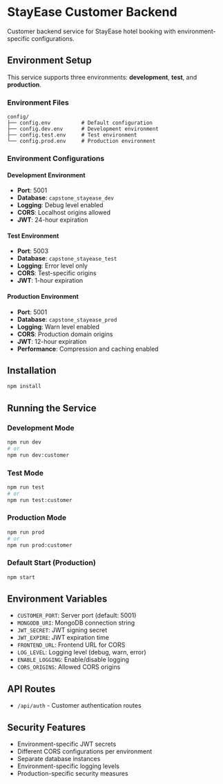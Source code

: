 # StayEase Customer Backend

Customer backend service for StayEase hotel booking with environment-specific configurations.

## Environment Setup

This service supports three environments: **development**, **test**, and **production**.

### Environment Files
```
config/
├── config.env          # Default configuration
├── config.dev.env      # Development environment
├── config.test.env     # Test environment
└── config.prod.env     # Production environment
```

### Environment Configurations

#### Development Environment
- **Port**: 5001
- **Database**: `capstone_stayease_dev`
- **Logging**: Debug level enabled
- **CORS**: Localhost origins allowed
- **JWT**: 24-hour expiration

#### Test Environment
- **Port**: 5003
- **Database**: `capstone_stayease_test`
- **Logging**: Error level only
- **CORS**: Test-specific origins
- **JWT**: 1-hour expiration

#### Production Environment
- **Port**: 5001
- **Database**: `capstone_stayease_prod`
- **Logging**: Warn level enabled
- **CORS**: Production domain origins
- **JWT**: 12-hour expiration
- **Performance**: Compression and caching enabled

## Installation

```bash
npm install
```

## Running the Service

### Development Mode
```bash
npm run dev
# or
npm run dev:customer
```

### Test Mode
```bash
npm run test
# or
npm run test:customer
```

### Production Mode
```bash
npm run prod
# or
npm run prod:customer
```

### Default Start (Production)
```bash
npm start
```

## Environment Variables

- `CUSTOMER_PORT`: Server port (default: 5001)
- `MONGODB_URI`: MongoDB connection string
- `JWT_SECRET`: JWT signing secret
- `JWT_EXPIRE`: JWT expiration time
- `FRONTEND_URL`: Frontend URL for CORS
- `LOG_LEVEL`: Logging level (debug, warn, error)
- `ENABLE_LOGGING`: Enable/disable logging
- `CORS_ORIGINS`: Allowed CORS origins

## API Routes

- `/api/auth` - Customer authentication routes

## Security Features

- Environment-specific JWT secrets
- Different CORS configurations per environment
- Separate database instances
- Environment-specific logging levels
- Production-specific security measures 